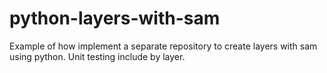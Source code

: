 # python-layers-with-sam
Example of how implement a separate repository to create layers with sam using python. Unit testing include by layer. 
